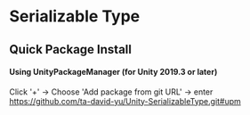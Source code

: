 # Serializable Type

## Quick Package Install

#### Using UnityPackageManager (for Unity 2019.3 or later)

Click '+' -> Choose 'Add package from git URL' -> enter https://github.com/ta-david-yu/Unity-SerializableType.git#upm
